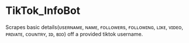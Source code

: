 # TikTok_InfoBot
Scrapes basic details(ᴜѕᴇʀɴᴀᴍᴇ, ɴᴀᴍᴇ, ғᴏʟʟᴏᴡᴇʀѕ, ғᴏʟʟᴏᴡɪɴɢ, ʟɪᴋᴇ, ᴠɪᴅᴇᴏ, ᴘʀɪᴠᴀᴛᴇ, ᴄᴏᴜɴᴛʀʏ, ɪᴅ, ʙɪᴏ) off a provided tiktok username.
